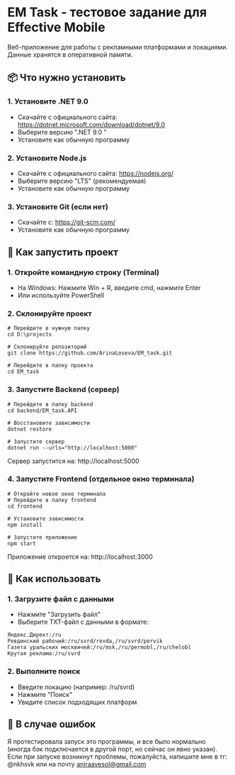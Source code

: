 # EM Task - тестовое задание для Effective Mobile
Веб-приложение для работы с рекламными платформами и локациями. Данные хранятся в оперативной памяти.

## 📦 Что нужно установить
### 1. Установите .NET 9.0 
- Скачайте с официального сайта: https://dotnet.microsoft.com/download/dotnet/9.0
- Выберите версию ".NET 9.0 "
- Установите как обычную программу

### 2. Установите Node.js
- Скачайте с официального сайта: https://nodejs.org/
- Выберите версию "LTS" (рекомендуемая)
- Установите как обычную программу

### 3. Установите Git (если нет)
- Скачайте с: https://git-scm.com/
- Установите как обычную программу

## 🚀 Как запустить проект
### 1. Откройте командную строку (Terminal)
- На Windows: Нажмите Win + R, введите cmd, нажмите Enter
- Или используйте PowerShell

### 2. Склонируйте проект
```
# Перейдите в нужную папку
cd D:\projects

# Склонируйте репозиторий
git clone https://github.com/ArinaLoseva/EM_task.git

# Перейдите в папку проекта
cd EM_task
```

### 3. Запустите Backend (сервер)
```
# Перейдите в папку backend
cd backend/EM_task.API

# Восстановите зависимости
dotnet restore

# Запустите сервер
dotnet run --urls="http://localhost:5000"
```
Сервер запустится на: http://localhost:5000

### 4. Запустите Frontend (отдельное окно терминала)
```
# Откройте новое окно терминала
# Перейдите в папку frontend
cd frontend

# Установите зависимости
npm install

# Запустите приложение
npm start
```
Приложение откроется на: http://localhost:3000

## 📁 Как использовать

### 1. Загрузите файл с данными
- Нажмите "Загрузить файл"
- Выберите TXT-файл с данными в формате:
```
Яндекс.Директ:/ru
Ревдинский рабочий:/ru/svrd/revda,/ru/svrd/pervik
Газета уральских москвичей:/ru/msk,/ru/permobl,/ru/chelobl
Крутая реклама:/ru/svrd
```
### 2. Выполните поиск
- Введите локацию (например: /ru/svrd)
- Нажмите "Поиск"
- Увидите список подходящих платформ

## 🐝 В случае ошибок

Я протестировала запуск это программы, и все было нормально (иногда бэк подключается в другой порт, но сейчас он явно указан). Если при запуске возникнут проблемы, пожалуйста, напишите мне в тг: @nkhsvk или на почту aniraavesol@gmail.com 
